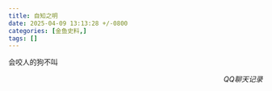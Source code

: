```yaml
---
title: 自知之明
date: 2025-04-09 13:13:28 +/-0800
categories: [金鱼史料,]
tags: []
---
```


会咬人的狗不叫
<p align="right"><em>QQ聊天记录</em></p>
